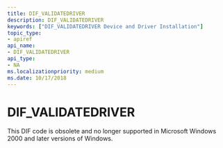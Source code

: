 ```yaml
---
title: DIF_VALIDATEDRIVER
description: DIF_VALIDATEDRIVER
keywords: ["DIF_VALIDATEDRIVER Device and Driver Installation"]
topic_type:
- apiref
api_name:
- DIF_VALIDATEDRIVER
api_type:
- NA
ms.localizationpriority: medium
ms.date: 10/17/2018
---
```


# DIF_VALIDATEDRIVER


This DIF code is obsolete and no longer supported in Microsoft Windows 2000 and later versions of Windows.

 

 





